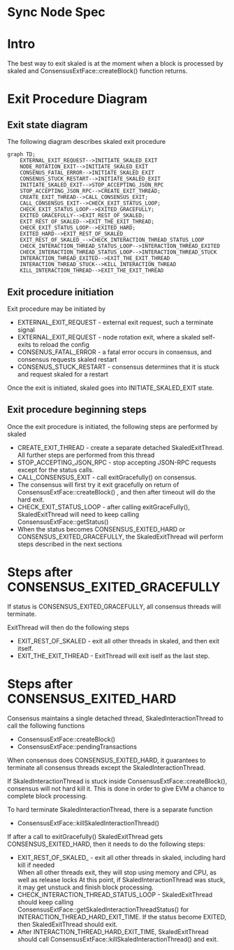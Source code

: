 # Sync Node Spec


# Intro

The best way to exit skaled is at the moment when a block is processed by skaled and 
ConsensusExtFace::createBlock() function returns.


# Exit Procedure Diagram

## Exit state diagram

The following diagram describes skaled exit procedure

```mermaid
graph TD;
    EXTERNAL_EXIT_REQUEST-->INITIATE_SKALED_EXIT
    NODE_ROTATION_EXIT-->INITIATE_SKALED_EXIT
    CONSENUS_FATAL_ERROR-->INITIATE_SKALED_EXIT
    CONSENUS_STUCK_RESTART-->INITIATE_SKALED_EXIT
    INITIATE_SKALED_EXIT-->STOP_ACCEPTING_JSON_RPC
    STOP_ACCEPTING_JSON_RPC-->CREATE_EXIT_THREAD;
    CREATE_EXIT_THREAD-->CALL_CONSENSUS_EXIT;
    CALL_CONSENSUS_EXIT-->CHECK_EXIT_STATUS_LOOP;
    CHECK_EXIT_STATUS_LOOP-->EXITED_GRACEFULLY;
    EXITED_GRACEFULLY-->EXIT_REST_OF_SKALED;
    EXIT_REST_OF_SKALED-->EXIT_THE_EXIT_THREAD;
    CHECK_EXIT_STATUS_LOOP-->EXITED_HARD;
    EXITED_HARD-->EXIT_REST_OF_SKALED_
    EXIT_REST_OF_SKALED_-->CHECK_INTERACTION_THREAD_STATUS_LOOP
    CHECK_INTERACTION_THREAD_STATUS_LOOP-->INTERACTION_THREAD_EXITED
    CHECK_INTERACTION_THREAD_STATUS_LOOP-->INTERACTION_THREAD_STUCK
    INTERACTION_THREAD_EXITED-->EXIT_THE_EXIT_THREAD
    INTERACTION_THREAD_STUCK-->KILL_INTERACTION_THREAD
    KILL_INTERACTION_THREAD-->EXIT_THE_EXIT_THREAD
```

## Exit procedure initiation 

Exit procedure may be initiated by 

* EXTERNAL_EXIT_REQUEST - external exit request, such a terminate signal
* EXTERNAL_EXIT_REQUEST - node rotation exit, where a skaled self-exits to reload the config
* CONSENUS_FATAL_ERROR - a fatal error occurs in consensus, and consensus requests skaled 
  restart
* CONSENUS_STUCK_RESTART - consensus determines that it is stuck and request skaled for a restart

Once the exit is initiated, skaled goes into INITIATE_SKALED_EXIT state.

## Exit procedure beginning steps

Once the exit procedure is initiated, the following steps are performed by skaled

* CREATE_EXIT_THREAD - create a separate detached SkaledExitThread. All further steps are 
performed from this thread
* STOP_ACCEPTING_JSON_RPC - stop accepting JSON-RPC requests except for the status calls.
* CALL_CONSENSUS_EXIT - call exitGracefully() on consensus. 
* The consensus will first try it exit gracefully on return of ConsensusExtFace::createBlock() , 
  and then after  timeout will do the hard exit.
* CHECK_EXIT_STATUS_LOOP - after calling exitGraceFully(), SkaledExitThread will need to keep 
  calling  ConsensusExtFace::getStatus()
* When the status becomes CONSENSUS_EXITED_HARD or 
  CONSENSUS_EXITED_GRACEFULLY, the SkaledExitThread will perform steps described in the 
  next sections

# Steps after CONSENSUS_EXITED_GRACEFULLY

If status is CONSENSUS_EXITED_GRACEFULLY, all consensus threads will terminate. 

ExitThread will then do the following steps

* EXIT_REST_OF_SKALED -  exit all other threads in skaled, and then exit itself.
* EXIT_THE_EXIT_THREAD - ExitThread will exit iself as the last step. 

# Steps after CONSENSUS_EXITED_HARD

Consensus maintains a single detached thread, SkaledInteractionThread to call the following 
functions 

* ConsensusExtFace::createBlock()
* ConsensusExtFace::pendingTransactions

When consensus does CONSENSUS_EXITED_HARD, it guarantees to terminate all consensus threads except
the SkaledInteractionThread. 

If SkaledInteractionThread is stuck inside ConsensusExtFace::createBlock(), 
consensus will not hard kill it.  This is done in order to give EVM a chance to complete block 
processing.

To hard terminate SkaledInteractionThread, there is a separate function

* ConsensusExtFace::killSkaledInteractionThread()

If after a call to exitGracefully() SkaledExitThread gets CONSENSUS_EXITED_HARD, then it needs 
to do the following steps:

* EXIT_REST_OF_SKALED_ - exit all other threads in skaled, including hard kill if needed   
When all other threads exit, they will stop using memory and CPU, as well as release locks 
At this point, if SkaledInteractionThread was stuck, it may get unstuck and finish block 
  processing.
* CHECK_INTERACTION_THREAD_STATUS_LOOP - SkaledExitThread should keep calling 
  ConsensusExtFace::getSkaledInteractionThreadStatus()
  for INTERACTION_THREAD_HARD_EXIT_TIME. If the status become EXITED, then SkaledExitThread should 
  exit.
* After INTERACTION_THREAD_HARD_EXIT_TIME, SkaledExitThread should call
  ConsensusExtFace::killSkaledInteractionThread() and exit. 


